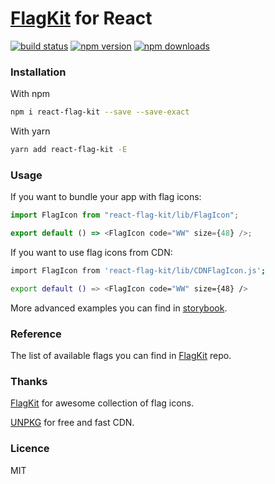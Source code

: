 # [FlagKit](https://github.com/madebybowtie/FlagKit) for React

[![build status](https://img.shields.io/travis/umidbekkarimov/react-flag-kit/master.svg?style=flat-square)](https://travis-ci.org/umidbekkarimov/react-flag-kit)
[![npm version](https://img.shields.io/npm/v/react-flag-kit.svg?style=flat-square)](https://www.npmjs.com/package/react-flag-kit)
[![npm downloads](https://img.shields.io/npm/dm/react-flag-kit.svg?style=flat-square)](https://www.npmjs.com/package/react-flag-kit)

### Installation

With npm

```bash
npm i react-flag-kit --save --save-exact
```

With yarn

```bash
yarn add react-flag-kit -E
```

### Usage

If you want to bundle your app with flag icons:

```javascript
import FlagIcon from "react-flag-kit/lib/FlagIcon";

export default () => <FlagIcon code="WW" size={48} />;
```

If you want to use flag icons from CDN:

```bash
import FlagIcon from 'react-flag-kit/lib/CDNFlagIcon.js';

export default () => <FlagIcon code="WW" size={48} />
```

More advanced examples you can find in [storybook](https://umidbekkarimov.github.io/react-flag-kit).

### Reference

The list of available flags you can find in [FlagKit](https://github.com/madebybowtie/FlagKit#reference) repo.

### Thanks

[FlagKit](https://github.com/madebybowtie/FlagKit) for awesome collection of flag icons.

[UNPKG](https://unpkg.com) for free and fast CDN.

### Licence

MIT
